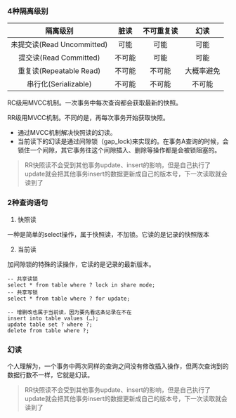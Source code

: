 ### 4种隔离级别

|          隔离级别          |  脏读  | 不可重复读 |    幻读    |
| :------------------------: | :----: | :--------: | :--------: |
| 未提交读(Read Uncommitted) |  可能  |    可能    |    可能    |
|   提交读(Read Committed)   | 不可能 |    可能    |    可能    |
|  重复读(Repeatable Read)   | 不可能 |   不可能   | 大概率避免 |
|    串行化(Serializable)    | 不可能 |   不可能   |   不可能   |

RC级用MVCC机制。一次事务中每次查询都会获取最新的快照。

RR级用MVCC机制。不同的是，再每次事务开始获取快照。

- 通过MVCC机制解决快照读的幻读。
- 当前读下的幻读是通过间隙锁（gap_lock)来实现的。在事务A查询的时候，会锁住一个间隙，其它事务往这个间隙插入、删除等操作都是会被锁阻塞的。

> RR快照读不会受到其他事务update、insert的影响，但是自己执行了update就会把其他事务insert的数据更新成自己的版本号，下一次读取就会读到了

### 2种查询语句

1. 快照读

一种是简单的select操作，属于快照读，不加锁。它读的是记录的快照版本

2. 当前读

加间隙锁的特殊的读操作，它读的是记录的最新版本。

```text
-- 共享读锁
select * from table where ? lock in share mode;
-- 共享写锁
select * from table where ? for update;

-- 增删改也属于当前读，因为要先看这条记录在不在
insert into table values (…);
update table set ? where ?;
delete from table where ?;
```

### 幻读

个人理解为，一个事务中两次同样的查询之间没有修改插入操作，但两次查询到的数据行数不一样，它就是幻读。

> RR快照读不会受到其他事务update、insert的影响，但是自己执行了update就会把其他事务insert的数据更新成自己的版本号，下一次读取就会读到了